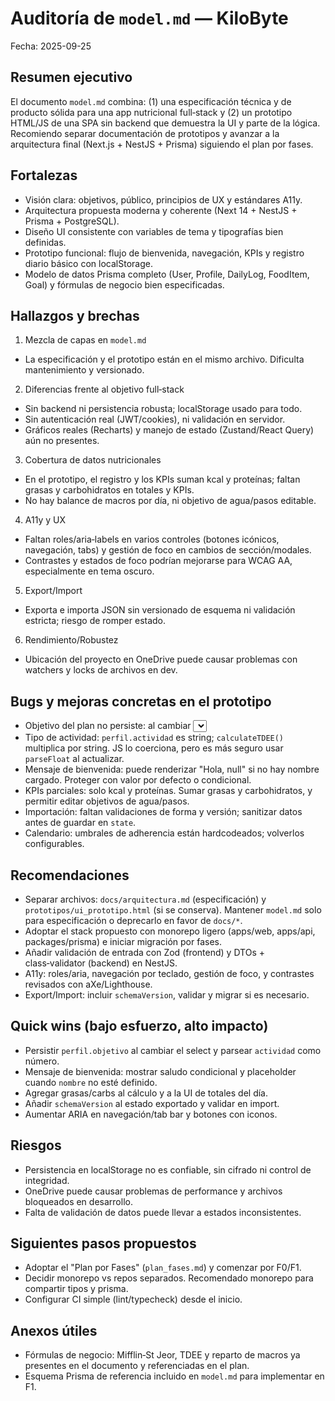 # Auditoría de `model.md` — KiloByte

Fecha: 2025-09-25

## Resumen ejecutivo
El documento `model.md` combina: (1) una especificación técnica y de producto sólida para una app nutricional full‑stack y (2) un prototipo HTML/JS de una SPA sin backend que demuestra la UI y parte de la lógica. Recomiendo separar documentación de prototipos y avanzar a la arquitectura final (Next.js + NestJS + Prisma) siguiendo el plan por fases.

## Fortalezas
- Visión clara: objetivos, público, principios de UX y estándares A11y.
- Arquitectura propuesta moderna y coherente (Next 14 + NestJS + Prisma + PostgreSQL).
- Diseño UI consistente con variables de tema y tipografías bien definidas.
- Prototipo funcional: flujo de bienvenida, navegación, KPIs y registro diario básico con localStorage.
- Modelo de datos Prisma completo (User, Profile, DailyLog, FoodItem, Goal) y fórmulas de negocio bien especificadas.

## Hallazgos y brechas
1) Mezcla de capas en `model.md`
- La especificación y el prototipo están en el mismo archivo. Dificulta mantenimiento y versionado.

2) Diferencias frente al objetivo full‑stack
- Sin backend ni persistencia robusta; localStorage usado para todo.
- Sin autenticación real (JWT/cookies), ni validación en servidor.
- Gráficos reales (Recharts) y manejo de estado (Zustand/React Query) aún no presentes.

3) Cobertura de datos nutricionales
- En el prototipo, el registro y los KPIs suman kcal y proteínas; faltan grasas y carbohidratos en totales y KPIs.
- No hay balance de macros por día, ni objetivo de agua/pasos editable.

4) A11y y UX
- Faltan roles/aria‑labels en varios controles (botones icónicos, navegación, tabs) y gestión de foco en cambios de sección/modales.
- Contrastes y estados de foco podrían mejorarse para WCAG AA, especialmente en tema oscuro.

5) Export/Import
- Exporta e importa JSON sin versionado de esquema ni validación estricta; riesgo de romper estado.

6) Rendimiento/Robustez
- Ubicación del proyecto en OneDrive puede causar problemas con watchers y locks de archivos en dev.

## Bugs y mejoras concretas en el prototipo
- Objetivo del plan no persiste: al cambiar <select id="objetivo"> se recalculan metas pero no se guarda `perfil.objetivo` en estado.
- Tipo de actividad: `perfil.actividad` es string; `calculateTDEE()` multiplica por string. JS lo coerciona, pero es más seguro usar `parseFloat` al actualizar.
- Mensaje de bienvenida: puede renderizar "Hola, null" si no hay nombre cargado. Proteger con valor por defecto o condicional.
- KPIs parciales: solo kcal y proteínas. Sumar grasas y carbohidratos, y permitir editar objetivos de agua/pasos.
- Importación: faltan validaciones de forma y versión; sanitizar datos antes de guardar en `state`.
- Calendario: umbrales de adherencia están hardcodeados; volverlos configurables.

## Recomendaciones
- Separar archivos: `docs/arquitectura.md` (especificación) y `prototipos/ui_prototipo.html` (si se conserva). Mantener `model.md` solo para especificación o deprecarlo en favor de `docs/*`.
- Adoptar el stack propuesto con monorepo ligero (apps/web, apps/api, packages/prisma) e iniciar migración por fases.
- Añadir validación de entrada con Zod (frontend) y DTOs + class‑validator (backend) en NestJS.
- A11y: roles/aria, navegación por teclado, gestión de foco, y contrastes revisados con aXe/Lighthouse.
- Export/Import: incluir `schemaVersion`, validar y migrar si es necesario.

## Quick wins (bajo esfuerzo, alto impacto)
- Persistir `perfil.objetivo` al cambiar el select y parsear `actividad` como número.
- Mensaje de bienvenida: mostrar saludo condicional y placeholder cuando `nombre` no esté definido.
- Agregar grasas/carbs al cálculo y a la UI de totales del día.
- Añadir `schemaVersion` al estado exportado y validar en import.
- Aumentar ARIA en navegación/tab bar y botones con iconos.

## Riesgos
- Persistencia en localStorage no es confiable, sin cifrado ni control de integridad.
- OneDrive puede causar problemas de performance y archivos bloqueados en desarrollo.
- Falta de validación de datos puede llevar a estados inconsistentes.

## Siguientes pasos propuestos
- Adoptar el "Plan por Fases" (`plan_fases.md`) y comenzar por F0/F1.
- Decidir monorepo vs repos separados. Recomendado monorepo para compartir tipos y prisma.
- Configurar CI simple (lint/typecheck) desde el inicio.

## Anexos útiles
- Fórmulas de negocio: Mifflin‑St Jeor, TDEE y reparto de macros ya presentes en el documento y referenciadas en el plan.
- Esquema Prisma de referencia incluido en `model.md` para implementar en F1.
